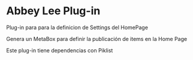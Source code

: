 # Abbey Lee Plug-in
Plug-in para para la definicion de Settings del HomePage

Genera un MetaBox para definir la publicación de items en la Home Page



Este plug-in tiene dependencias con Piklist

